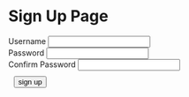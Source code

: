 
<body>
    <script src="{{ '/assets/js/signup.js' | relative_url }}"></script>
<body>

<h1> Sign Up Page</h1>

<div class="signcontain">
    <div class="signup">
        <div style="">
            <label class="signupL">Username</label>
            <input id = "username" type="text"/>
        </div>
        <div style="">
            <label class="signupL">Password</label>
            <input id = "password" type="password">
        </div>
        <div style="">
            <label class="signupL">Confirm Password</label>
            <input id = "confirm_password" type="password">
        </div>
    </div>
    <!-- <div class="signup2">
        <label class="signupL">Monday</label>
        <input type="text" id = "id" style="color: black; padding: 10px;"><br>
        <label class="signupL">Tuesday</label>
        <input type="text" id = "id" style="color: black; padding: 10px;"><br>
        <label class="signupL">Wednesday</label>
        <input type="text" id = "id" style="color: black; padding: 10px;"><br>
        <label class="signupL">Thursday</label>
        <input type="text" id = "id" style="color: black; padding: 10px;"><br>
        <label class="signupL">Friday</label>
        <input type="text" id = "id" style="color: black; padding: 10px;"><br>
        <label class="signupL">Saturday</label>
        <input type="text" id = "id" style="color: black; padding: 10px;"><br>
        <label class="signupL">Sunday</label>
        <input type="text" id = "id" style="color: black; padding: 10px;"><br>
    </div> -->
</div>
    <div style="padding: 10px">
        <button id = "signUPbutton" type="submit" class="signupbtn" onclick = "signup()">sign up</button>
    </div>
<div id="john"></div>
<script>
    passwords = document.getElementById("password").value;
    confirm_password = document.getElementById("confirm_password").value;
    const url = "https://dolphin.nighthawkcodingsociety.com/api/users";
    const create_fetch = url + '/create';
    function signup() {
        const body = {
            username: document.getElementById("username").value,
            password: document.getElementById("password").value,
            monday: "A",
            tuesday: "A",
            wednesday: "A",
            thursday: "A",
            friday: "A",
            saturday: "A",
            sunday: "A"
        };
        const requestOptions = {
            method: 'POST',
            body: JSON.stringify(body),
            headers: {
                "content-type": "application/json",
            },
        };
        if (passwords == confirm_password) {
            fetch(create_fetch, requestOptions)
                .then(response => {
                    // trap error response from Web API
                    if (response.status !== 200) {
                    const errorMsg = 'Database create error: ' + response.status;
                    console.log(errorMsg);
                    return;
                    }
                    // response contains valid result
                    response.json().then(data => {
                        console.log(data);
                        //add a table row for the new/created userid
                    })
                })
        } else {
            alert("password is not matched");
        }
    }
</script>
<!--input id='name' type = "text"/>
<button id = "press" onclick = "printName()">
<div id='result'></div>
<script src="{{ '/assets/js/signup.js' | relative_url }}"></script>-->

